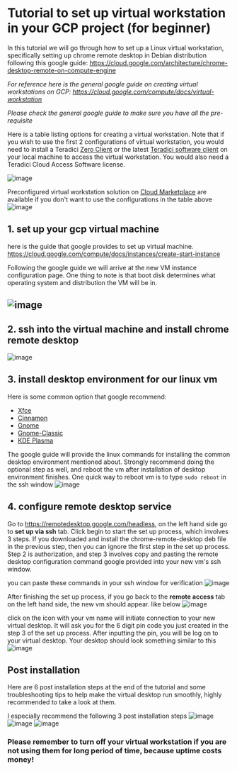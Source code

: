 # Tutorial to set up virtual workstation in your GCP project (for beginner)
In this tutorial we will go through how to set up a Linux virtual workstation, specifically setting up chrome remote desktop in Debian distribution following this google guide: https://cloud.google.com/architecture/chrome-desktop-remote-on-compute-engine

_For reference here is the general google guide on creating virtual workstations on GCP: https://cloud.google.com/compute/docs/virtual-workstation_

_Please check the general google guide to make sure you have all the pre-requisite_

Here is a table listing options for creating a virtual workstation. Note that if you wish to use the first 2 configurations of virtual workstation, you would need to install a Teradici [Zero Client](https://www.teradici.com/products/desktop-performance-solutions/zero-clients) or the latest [Teradici software client](https://docs.teradici.com/find/product/software-and-mobile-clients) on your local machine to access the virtual workstation. You would also need a Teradici Cloud Access Software license. 

![image](https://github.com/PHACDataHub/Wiki/assets/133695429/31d6ad13-4cd8-4bf9-bb6f-466381453bac)

Preconfigured virtual workstation solution on [Cloud Marketplace](https://console.cloud.google.com/marketplace) are available if you don't want to use the configurations in the table above
![image](https://github.com/PHACDataHub/Wiki/assets/133695429/21f5068e-23fc-428d-ac3a-212869bc1da9)


## 1. set up your gcp virtual machine
here is the guide that google provides to set up virtual machine.
https://cloud.google.com/compute/docs/instances/create-start-instance

Following the google guide we will arrive at the new VM instance configuration page. One thing to note is that boot disk determines what operating system and distribution the VM will be in.
## ![image](https://github.com/PHACDataHub/Wiki/assets/133695429/4a62ffb4-2da8-4423-9b48-9f07eb099b5a)


## 2. ssh into the virtual machine and install chrome remote desktop
![image](https://github.com/PHACDataHub/Wiki/assets/133695429/65da4fd7-1347-4e8f-b6db-94c18f03345f)

## 3. install desktop environment for our linux vm
Here is some common option that google recommend:
* [Xfce](https://www.xfce.org/)
* [Cinnamon](https://www.linuxmint.com/)
* [Gnome](https://www.gnome.org/)
* [Gnome-Classic](https://help.gnome.org/users/gnome-help/stable/gnome-classic.html.en)
* [KDE Plasma](https://kde.org/)

The google guide will provide the linux commands for installing the common desktop environment mentioned about. Strongly recommend doing the optional step as well, and reboot the vm after installation of desktop environment finishes. One quick way to reboot vm is to type `sudo reboot` in the ssh window
![image](https://github.com/PHACDataHub/Wiki/assets/133695429/054c0a5b-17f7-4902-8527-ba3a410dedc7)

## 4. configure remote desktop service
Go to https://remotedesktop.google.com/headless, on the left hand side go to **set up via ssh** tab. Click begin to start the set up process, which involves 3 steps. If you downloaded and install the chrome-remote-desktop deb file in the previous step, then you can ignore the first step in the set up process. Step 2 is authorization, and step 3 involves copy and pasting the remote desktop configuration command google provided into your new vm's ssh window.

you can paste these commands in your ssh window for verification 
![image](https://github.com/PHACDataHub/Wiki/assets/133695429/b7d8e3a4-560d-478f-9e98-ed16d3fdcb40)

After finishing the set up process, if you go back to the **remote access** tab on the left hand side, the new vm should appear. like below
![image](https://github.com/PHACDataHub/Wiki/assets/133695429/8cb1e317-221b-4e1b-8150-700ff58ce1fd)

click on the icon with your vm name will initiate connection to your new virtual desktop. It will ask you for the 6 digit pin code you just created in the step 3 of the set up process. After inputting the pin, you will be log on to your virtual desktop. Your desktop should look something similar to this
![image](https://github.com/PHACDataHub/Wiki/assets/133695429/4647012f-ae63-4fef-8f66-edd400872f88)

## Post installation
Here are 6 post installation steps at the end of the tutorial and some troubleshooting tips to help make the virtual desktop run smoothly, highly recommended to take a look at them.

I especially recommend the following 3 post installation steps
![image](https://github.com/PHACDataHub/Wiki/assets/133695429/c6896750-b68d-421d-866f-ae21cc030234)
![image](https://github.com/PHACDataHub/Wiki/assets/133695429/669c8332-b03e-49ac-8728-6a611d39f26b)
![image](https://github.com/PHACDataHub/Wiki/assets/133695429/30d94105-038d-4165-abee-ccc5d931c946)

### Please remember to turn off your virtual workstation if you are not using them for long period of time, because uptime costs money!


 


